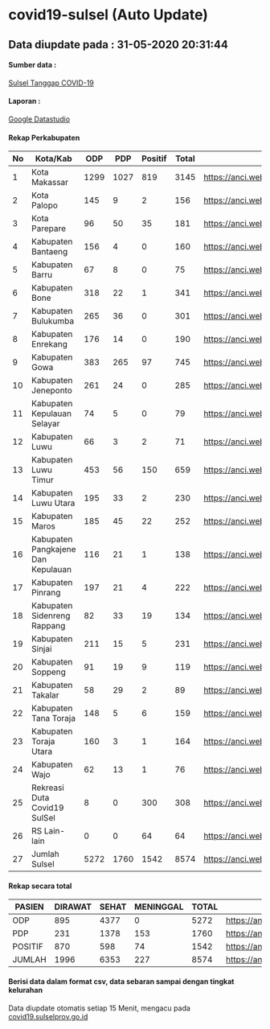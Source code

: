 
# covid19-sulsel (Auto Update)

## Data diupdate pada : 31-05-2020 20:31:44

#### Sumber data :
[Sulsel Tanggap COVID-19](https://covid19.sulselprov.go.id)

#### Laporan :
[Google Datastudio](https://datastudio.google.com/s/jythWGc1j4w)

#### Rekap Perkabupaten 
|No|Kota/Kab|ODP|PDP|Positif|Total|Link|
| --- | --- | --- | --- | --- | --- | --- |
|1|Kota Makassar|1299|1027|819|3145|https://anci.web.id/cor/kota_makassar|
|2|Kota Palopo|145|9|2|156|https://anci.web.id/cor/kota_palopo|
|3|Kota Parepare|96|50|35|181|https://anci.web.id/cor/kota_parepare|
|4|Kabupaten Bantaeng|156|4|0|160|https://anci.web.id/cor/kabupaten_bantaeng|
|5|Kabupaten Barru|67|8|0|75|https://anci.web.id/cor/kabupaten_barru|
|6|Kabupaten Bone|318|22|1|341|https://anci.web.id/cor/kabupaten_bone|
|7|Kabupaten Bulukumba|265|36|0|301|https://anci.web.id/cor/kabupaten_bulukumba|
|8|Kabupaten Enrekang|176|14|0|190|https://anci.web.id/cor/kabupaten_enrekang|
|9|Kabupaten Gowa|383|265|97|745|https://anci.web.id/cor/kabupaten_gowa|
|10|Kabupaten Jeneponto|261|24|0|285|https://anci.web.id/cor/kabupaten_jeneponto|
|11|Kabupaten Kepulauan Selayar|74|5|0|79|https://anci.web.id/cor/kabupaten_kepulauan_selayar|
|12|Kabupaten Luwu|66|3|2|71|https://anci.web.id/cor/kabupaten_luwu|
|13|Kabupaten Luwu Timur|453|56|150|659|https://anci.web.id/cor/kabupaten_luwu_timur|
|14|Kabupaten Luwu Utara|195|33|2|230|https://anci.web.id/cor/kabupaten_luwu_utara|
|15|Kabupaten Maros|185|45|22|252|https://anci.web.id/cor/kabupaten_maros|
|16|Kabupaten Pangkajene Dan Kepulauan|116|21|1|138|https://anci.web.id/cor/kabupaten_pangkajene_dan_kepulauan|
|17|Kabupaten Pinrang|197|21|4|222|https://anci.web.id/cor/kabupaten_pinrang|
|18|Kabupaten Sidenreng Rappang|82|33|19|134|https://anci.web.id/cor/kabupaten_sidenreng_rappang|
|19|Kabupaten Sinjai|211|15|5|231|https://anci.web.id/cor/kabupaten_sinjai|
|20|Kabupaten Soppeng|91|19|9|119|https://anci.web.id/cor/kabupaten_soppeng|
|21|Kabupaten Takalar|58|29|2|89|https://anci.web.id/cor/kabupaten_takalar|
|22|Kabupaten Tana Toraja|148|5|6|159|https://anci.web.id/cor/kabupaten_tana_toraja|
|23|Kabupaten Toraja Utara|160|3|1|164|https://anci.web.id/cor/kabupaten_toraja_utara|
|24|Kabupaten Wajo|62|13|1|76|https://anci.web.id/cor/kabupaten_wajo|
|25|Rekreasi Duta Covid19 SulSel|8|0|300|308|https://anci.web.id/cor/rekreasi_duta_covid19_sulsel|
|26|RS Lain-lain|0|0|64|64|https://anci.web.id/cor/rs_lain-lain|
|27|Jumlah Sulsel|5272|1760|1542|8574|https://anci.web.id/cor/jumlah_sulsel|

#### Rekap secara total

| PASIEN | DIRAWAT | SEHAT | MENINGGAL | TOTAL | LINK |
| ---- | -------- | ---- | ---- |  ---- | ---- |
| ODP | 895 | 4377 | 0 | 5272 | https://anci.web.id/cor/odp_detail.html |
| PDP | 231 | 1378 | 153 | 1760 | https://anci.web.id/cor/pdp_detail.html |
| POSITIF | 870 | 598 | 74 | 1542 | https://anci.web.id/cor/positif_detail.html |
| JUMLAH | 1996 | 6353 | 227 | 8574 | https://anci.web.id/cor/jumlah_sulsel/ |

 
#### Berisi data dalam format csv, data sebaran sampai dengan tingkat kelurahan

Data diupdate otomatis setiap 15 Menit, mengacu pada [covid19.sulselprov.go.id](https://covid19.sulselprov.go.id)

